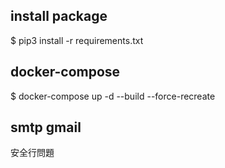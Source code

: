 ## install package

$ pip3 install -r requirements.txt


## docker-compose

$ docker-compose up -d --build --force-recreate


## smtp gmail 

安全行問題